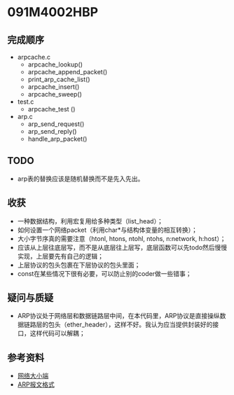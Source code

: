 # 091M4002HBP

## 完成顺序
* arpcache.c
  * arpcache_lookup()
  * arpcache_append_packet()
  * print_arp_cache_list()
  * arpcache_insert()
  * arpcache_sweep()
* test.c
  * arpcache_test () 
* arp.c
  * arp_send_request()
  * arp_send_reply()
  * handle_arp_packet()
  
  
## TODO
* arp表的替换应该是随机替换而不是先入先出。

## 收获

* 一种数据结构，利用宏复用给多种类型（list_head）；
* 如何设置一个网络packet（利用char*与结构体变量的相互转换）；
* 大小字节序真的需要注意（htonl, htons, ntohl, ntohs, n:network, h:host）；
* 应该从上层往底层写，而不是从底层往上层写，底层函数可以先todo然后慢慢实现，上层要先有自己的逻辑；
* 上层协议的包头包裹在下层协议的包头里面；
* const在某些情况下很有必要，可以防止别的coder做一些错事；

## 疑问与质疑
* ARP协议处于网络层和数据链路层中间，在本代码里，ARP协议是直接操纵数据链路层的包头（ether_header），这样不好。我认为应当提供封装好的接口，这样代码可以解耦；


## 参考资料

* [网络大小端](https://www.cnblogs.com/langzou/p/9010899.html)
* [ARP报文格式](https://www.cnblogs.com/laojie4321/archive/2012/04/12/2444187.html)